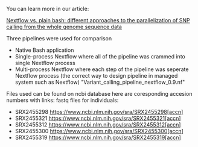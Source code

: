 You can learn more in our article: 

[Nextflow vs. plain bash: different approaches to the parallelization of SNP calling from the whole genome sequence data](https://academic.oup.com/nargab/article/6/2/lqae040/7659592 )

Three pipelines were used for comparison 
- Native Bash application
- Single-process Nextflow where all of the pipeline was crammed into single Nextflow process
- Multi-process Nextflow where each step of the pipeline was seperate Nextflow process (the correct way to design pipeline in managed system such as Nextflow) "Variant_calling_pipeline_nextflow_0.9.nf"

Files used can be found on ncbi database here are coresponding accesion numbers with links:
fastq files for individuals:
- SRX2455298  https://www.ncbi.nlm.nih.gov/sra/SRX2455298[accn]
- SRX2455321  https://www.ncbi.nlm.nih.gov/sra/SRX2455321[accn]
- SRX2455312  https://www.ncbi.nlm.nih.gov/sra/SRX2455312[accn]
- SRX2455300  https://www.ncbi.nlm.nih.gov/sra/SRX2455300[accn]
- SRX2455319  https://www.ncbi.nlm.nih.gov/sra/SRX2455319[accn]


